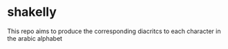 # shakelly
This repo aims to produce the corresponding diacritcs to each character in the arabic alphabet
